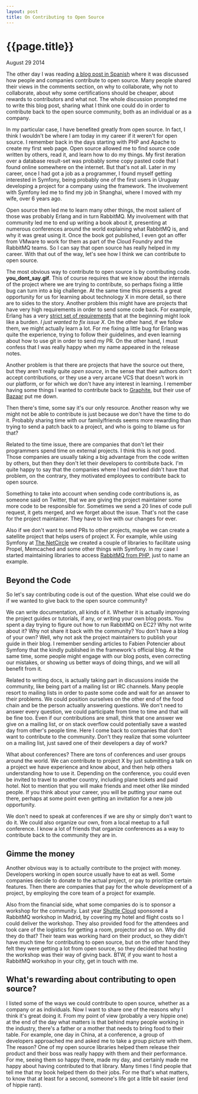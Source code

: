 ```yaml
---
layout: post
title: On Contributing to Open Source
---
```


# {{page.title}} #

<span class="meta">August 29 2014</span>

The other day I was reading
[a blog post in Spanish](http://symfony.es/noticias/2014/07/24/los-errores-de-la-pagina-28/)
where it was discussed how people and companies contribute to open
source. Many people shared their views in the comments section, on why
to collaborate, why not to collaborate, about why some certifications
should be cheaper, about rewards to contributors and what not. The
whole discussion prompted me to write this blog post, sharing what I
think one could do in order to contribute back to the open source
community, both as an individual or as a company.

In my particular case, I have benefited greatly from open source. In
fact, I think I wouldn't be where I am today in my career if it weren't
for open source. I remember back in the days starting with PHP and
Apache to create my first web page. Open source allowed me to find
source code written by others, read it, and learn how to do my
things. My first iteration over a database result-set was probably some
copy pasted code that I found online somewhere on the internet. But
that's not all. Later in my career, once I had got a job as a
programmer, I found myself getting interested in Symfony, being
probably one of the first users in Uruguay developing a project for a
company using the framework. The involvement with Symfony led me to
find my job in Shanghai, where I moved with my wife, over 6 years ago.

Open source then led me to learn many other things, the most salient
of those was probably Erlang and in turn RabbitMQ. My involvement with
that community led me to end up writing a book about it, presenting
at numerous conferences around the world explaining what RabbitMQ is,
and why it was great using it. Once the book got published, I even got
an offer from VMware to work for them as part of the Cloud Foundry and
the RabbitMQ teams. So I can say that open source has really helped in
my career. With that out of the way, let's see how I think we can
contribute to open source.

The most obvious way to contribute to open source is by contributing
code. __you\_dont\_say.gif__. This of course requires that we know
about the internals of the project where we are trying to contribute,
so perhaps fixing a little bug can turn into a big challenge. At the
same time this presents a great opportunity for us for learning about
technology X in more detail, so there are to sides to the
story. Another problem this might have are projects that have very high
requirements in order to send some code back. For example, Erlang has
a very
[strict set of requirements](https://github.com/erlang/otp/wiki/submitting-patches)
that at the beginning might look like a burden. _I just wanted to fix
issue X_. On the other hand, if we follow them, we might actually
learn a lot. For me fixing a little bug for Erlang was quite the
experience, trying to follow their guidelines, and even learning about
how to use git in order to send my PR. On the other hand, I must
confess that I was really happy when my name appeared in the release
notes.

Another problem is that there are projects that have the source out
there, but they aren't really quite _open source_, in the sense that
their authors don't accept contributions, or they use a very arcane
VCS that doesn't work in our platform, or for which we don't have any
interest in learning. I remember having some things I wanted to
contribute back to [Graphite](http://graphite.wikidot.com), but their
use of [Bazaar](http://bazaar.canonical.com/en/) put me down.

Then there's time, some say it's our only resource. Another reason why
we might not be able to contribute is just because we don't have the
time to do it. Probably sharing time with our family/friends seems
more rewarding than trying to send a patch back to a project, and who
is going to blame us for that?

Related to the time issue, there are companies that don't let their
programmers spend time on external projects. I think this is not
good. Those companies are usually taking a big advantage from the code
written by others, but then they don't let their developers to
contribute back. I'm quite happy to say that the companies where I had
worked didn't have that problem, on the contrary, they motivated
employees to contribute back to open source.

Something to take into account when sending code contributions is, as
someone said on Twitter, that we are giving the project maintainer some
more code to be responsible for. Sometimes we send a 20 lines of code
pull request, it gets merged, and we forget about the issue. That's
not the case for the project maintainer. They have to live with our
changes for ever.

Also if we don't want to send PRs to other projects, maybe we can
create a satellite project that helps users of project X. For example,
while using Symfony at [The NetCircle](http://www.thenetcircle.com) we
created a couple of libraries to facilitate using Propel, Memcached
and some other things with Symfony. In my case I started maintaining
libraries to access
[RabbitMQ from PHP](https://github.com/videlalvaro/php-amqplib), just
to name an example.

## Beyond the Code ##

So let's say contributing code is out of the question. What else could
we do if we wanted to give back to the open source community?

We can write documentation, all kinds of it. Whether it is actually
improving the project guides or tutorials, if any, or writing your own
blog posts. You spent a day trying to figure out how to run RabbitMQ
on EC2? Why not write about it? Why not share it back with the
community? You don't have a blog of your own? Well, why not ask the
project maintainers to publish your guide in their blog. I remember
sending articles to Fabien Potencier about Symfony that the kindly
published in the framework's official blog. At the same time, some
people might engage with our blog posts, even correcting our mistakes,
or showing us better ways of doing things, and we will all benefit
from it.

Related to writing docs, is actually taking part in discussions inside
the community, like being part of a mailing list or IRC channels. Many
people resort to mailing lists in order to paste some code and wait
for an answer to their problems. We could position ourselves on the
other end of the food chain and be the person actually answering
questions. We don't need to answer every question, we could
participate from time to time and that will be fine too. Even if our
contributions are small, think that one answer we give on a mailing
list, or on stack overflow could potentially save a wasted day from
other's people time. Here I come back to companies that don't want to
contribute to the community. Don't they realize that some volunteer on
a mailing list, just saved one of their developers a day of work?

What about conferences? There are tons of conferences and user groups
around the world. We can contribute to project X by just submitting a
talk on a project we have experience and know about, and then help
others understanding how to use it. Depending on the conference, you
could even be invited to travel to another country, including plane
tickets and paid hotel. Not to mention that you will make friends and
meet other like minded people. If you think about your career, you
will be putting your name out there, perhaps at some point even
getting an invitation for a new job opportunity.

We don't need to speak at conferences if we are shy or simply don't
want to do it. We could also organize our own, from a local meetup to
a full conference. I know a lot of friends that organize conferences
as a way to contribute back to the community they are in.

## Gimme the money ##

Another obvious way is to actually contribute to the project with
money. Developers working in open source usually have to eat as
well. Some companies decide to donate to the actual project, or pay to
prioritize certain features. Then there are companies that pay for the
whole development of a project, by employing the core team of a
project for example.

Also from the financial side, what some companies do is to sponsor a
workshop for the community. Last year
[Shuttle Cloud](http://shuttlecloud.com) sponsored a RabbitMQ workshop
in Madrid, by covering my hotel and flight costs so I could deliver
the workshop. They also provided food for the attendees and took care
of the logistics for getting a room, projector and so on. Why did they
do that? Their team was working hard on their product, so they didn't
have much time for contributing to open source, but on the other hand
they felt they were getting a lot from open source, so they decided
that hosting the workshop was their way of giving back. BTW, if you
want to host a RabbitMQ workshop in your city, get in touch with me.

## What's rewarding about contributing to open source? ##

I listed some of the ways we could contribute to open source, whether
as a company or as individuals. Now I want to share one of the reasons
why I think it's great doing it. From my point of view (probably a
very hippie one) at the end of the day what matters is that behind
many people working in the industry, there's a father or a mother that
needs to bring food to their table. For example, one day in China, at
a conference, a group of developers approached me and asked me to take
a group picture with them. The reason? One of my open source libraries
helped them release their product and their boss was really happy with
them and their performance. For me, seeing them so happy there, made
my day, and certainly made me happy about having contributed to that
library. Many times I find people that tell me that my book helped
them do their jobs. For me that's what matters, to know that at least
for a second, someone's life got a little bit easier (end of hippie
rant).
